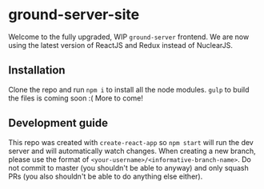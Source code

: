 # ground-server-site

Welcome to the fully upgraded, WIP `ground-server` frontend. We are now using the latest version of ReactJS and Redux instead of NuclearJS.

## Installation

Clone the repo and run `npm i` to install all the node modules. `gulp` to build the files is coming soon :( More to come!

## Development guide

This repo was created with `create-react-app` so `npm start` will run the dev server and will automatically watch changes. When creating a new branch, please use the format of `<your-username>/<informative-branch-name>`. Do not commit to master (you shouldn't be able to anyway) and only squash PRs (you also shouldn't be able to do anything else either).